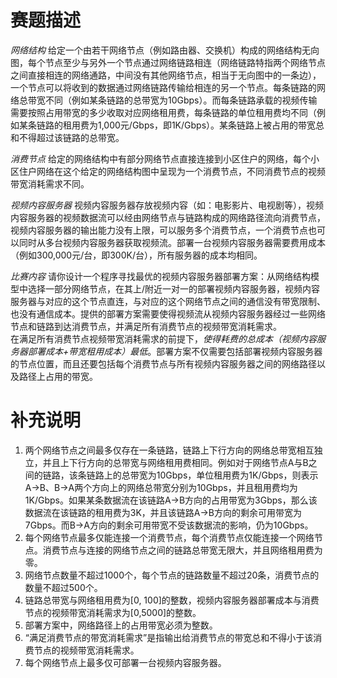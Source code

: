 # 赛题描述
*网络结构* 给定一个由若干网络节点（例如路由器、交换机）构成的网络结构无向图，每个节点至少与另外一个节点通过网络链路相连（网络链路特指两个网络节点之间直接相连的网络通路，中间没有其他网络节点，相当于无向图中的一条边），一个节点可以将收到的数据通过网络链路传输给相连的另一个节点。每条链路的网络总带宽不同（例如某条链路的总带宽为10Gbps）。而每条链路承载的视频传输需要按照占用带宽的多少收取对应网络租用费，每条链路的单位租用费均不同（例如某条链路的租用费为1,000元/Gbps，即1K/Gbps）。某条链路上被占用的带宽总和不得超过该链路的总带宽。  

*消费节点* 给定的网络结构中有部分网络节点直接连接到小区住户的网络，每个小区住户网络在这个给定的网络结构图中呈现为一个消费节点，不同消费节点的视频带宽消耗需求不同。  

*视频内容服务器* 视频内容服务器存放视频内容（如：电影影片、电视剧等），视频内容服务器的视频数据流可以经由网络节点与链路构成的网络路径流向消费节点，视频内容服务器的输出能力没有上限，可以服务多个消费节点，一个消费节点也可以同时从多台视频内容服务器获取视频流。部署一台视频内容服务器需要费用成本（例如300,000元/台，即300K/台），所有服务器的成本均相同。  

*比赛内容* 请你设计一个程序寻找最优的视频内容服务器部署方案：从网络结构模型中选择一部分网络节点，在其上/附近一对一的部署视频内容服务器，视频内容服务器与对应的这个节点直连，与对应的这个网络节点之间的通信没有带宽限制、也没有通信成本。提供的部署方案需要使得视频流从视频内容服务器经过一些网络节点和链路到达消费节点，并满足所有消费节点的视频带宽消耗需求。  
在满足所有消费节点视频带宽消耗需求的前提下，*使得耗费的总成本（视频内容服务器部署成本+带宽租用成本）最低*。部署方案不仅需要包括部署视频内容服务器的节点位置，而且还要包括每个消费节点与所有视频内容服务器之间的网络路径以及路径上占用的带宽。

# 补充说明
1. 两个网络节点之间最多仅存在一条链路，链路上下行方向的网络总带宽相互独立，并且上下行方向的总带宽与网络租用费相同。例如对于网络节点A与B之间的链路，该条链路上的总带宽为10Gbps，单位租用费为1K/Gbps，则表示A->B、B->A两个方向上的网络总带宽分别为10Gbps，并且租用费均为1K/Gbps。如果某条数据流在该链路A->B方向的占用带宽为3Gbps，那么该数据流在该链路的租用费为3K，并且该链路A->B方向的剩余可用带宽为7Gbps。而B->A方向的剩余可用带宽不受该数据流的影响，仍为10Gbps。
2. 每个网络节点最多仅能连接一个消费节点，每个消费节点仅能连接一个网络节点。消费节点与连接的网络节点之间的链路总带宽无限大，并且网络租用费为零。
3. 网络节点数量不超过1000个，每个节点的链路数量不超过20条，消费节点的数量不超过500个。
4. 链路总带宽与网络租用费为[0, 100]的整数，视频内容服务器部署成本与消费节点的视频带宽消耗需求为[0,5000]的整数。
5. 部署方案中，网络路径上的占用带宽必须为整数。
6. “满足消费节点的带宽消耗需求”是指输出给消费节点的带宽总和不得小于该消费节点的视频带宽消耗需求。
7. 每个网络节点上最多仅可部署一台视频内容服务器。
